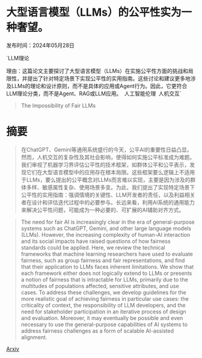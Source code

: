 # 大型语言模型（LLMs）的公平性实为一种奢望。

发布时间：2024年05月28日

`LLM理论

理由：这篇论文主要探讨了大型语言模型（LLMs）在实施公平性方面的挑战和局限性，并提出了针对特定场景下实现公平性的实用指南。这些讨论和建议更多地涉及LLMs的理论和设计原则，而不是具体的应用或Agent行为。因此，它更符合LLM理论分类，而不是Agent、RAG或LLM应用。` `人工智能伦理` `人机交互`

> The Impossibility of Fair LLMs

# 摘要

> 在ChatGPT、Gemini等通用系统盛行的今天，公平AI的重要性日益凸显。然而，人机交互的复杂性及其社会影响，使得如何实施公平标准成为难题。我们审视了机器学习界评估公平性的技术框架，如群体公平和公平表示，发现它们在大型语言模型中的应用存在根本局限。这些框架要么逻辑上不适用于LLMs，要么提出的公平概念对LLMs而言难以实现，主要是因为涉及的群体多样、敏感属性复杂、使用场景多变。为此，我们提出了实现特定场景下公平性的实用指南：强调情境的关键性、LLM开发者的责任，以及利益相关者在设计和评估迭代过程中的必要参与。长远来看，利用AI系统的通用能力来解决公平性问题，可能成为一种必要的、可扩展的AI辅助对齐方式。

> The need for fair AI is increasingly clear in the era of general-purpose systems such as ChatGPT, Gemini, and other large language models (LLMs). However, the increasing complexity of human-AI interaction and its social impacts have raised questions of how fairness standards could be applied. Here, we review the technical frameworks that machine learning researchers have used to evaluate fairness, such as group fairness and fair representations, and find that their application to LLMs faces inherent limitations. We show that each framework either does not logically extend to LLMs or presents a notion of fairness that is intractable for LLMs, primarily due to the multitudes of populations affected, sensitive attributes, and use cases. To address these challenges, we develop guidelines for the more realistic goal of achieving fairness in particular use cases: the criticality of context, the responsibility of LLM developers, and the need for stakeholder participation in an iterative process of design and evaluation. Moreover, it may eventually be possible and even necessary to use the general-purpose capabilities of AI systems to address fairness challenges as a form of scalable AI-assisted alignment.

[Arxiv](https://arxiv.org/abs/2406.03198)